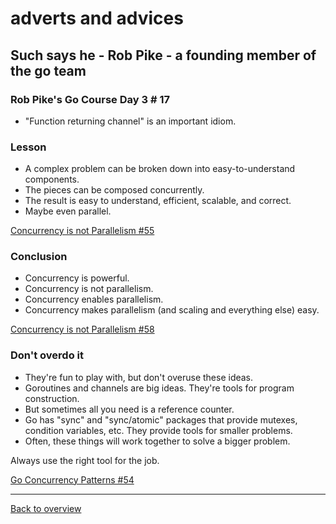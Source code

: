 # adverts and advices

## Such says he - Rob Pike - a founding member of the go team

### Rob Pike's Go Course Day 3 # 17

- "Function returning channel" is an important idiom.

### Lesson

- A complex problem can be broken down into easy-to-understand components.
- The pieces can be composed concurrently.
- The result is easy to understand, efficient, scalable, and correct.
- Maybe even parallel.

[Concurrency is not Parallelism #55](https://talks.golang.org/2012/waza.slide#55)

### Conclusion

- Concurrency is powerful.
- Concurrency is not parallelism.
- Concurrency enables parallelism.
- Concurrency makes parallelism (and scaling and everything else) easy.

[Concurrency is not Parallelism #58](https://talks.golang.org/2012/waza.slide#58)

### Don't overdo it

- They're fun to play with, but don't overuse these ideas.
- Goroutines and channels are big ideas. They're tools for program construction.
- But sometimes all you need is a reference counter.
- Go has "sync" and "sync/atomic" packages that provide mutexes, condition variables, etc. They provide tools for smaller problems.
- Often, these things will work together to solve a bigger problem.

Always use the right tool for the job.

[Go Concurrency Patterns #54](https://talks.golang.org/2012/concurrency.slide#54)

---
[Back to overview](overview.md)
